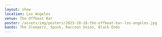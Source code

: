 ```yaml
---
layout: show
location: Los Angeles
venue: The Offbeat Bar
poster: /assets/img/posters/2023-10-18-the-offbeat-bar-los-angeles.jpg
bands: The Sleeperz, Spunk, Raccoon Union, Black Ends
---
```


